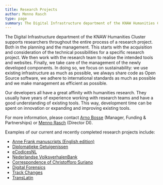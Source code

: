 ```yaml
---
title: Research Projects
author: Menno Rasch
type: page
summary: The Digital Infrastructure department of the KNAW Humanities Cluster supports researchers throughout the entire process of a research project. 
---
```

The Digital Infrastructure department of the KNAW Humanities Cluster supports researchers throughout the entire process of a research project. Both in the planning and the management. This starts with the acquisition and consideration of the technical possibilities for a specific research project. We then work with the research team to realise the intended tools and websites. Finally, we take care of the management of the newly developed components. In doing so, we focus on sustainability: we use existing infrastructure as much as possible, we always share code as Open Source software, we adhere to international standards as much as possible and we make management as efficient as possible.

Our developers all have a great affinity with humanities research. They usually have years of experience working with research teams and have a good understanding of existing tools. This way, development time can be spent on innovation or expanding and improving existing tools.

For more information, please contact [Arno Bosse](mailto:arno.bosse@di.huc.knaw.nl) (Manager, Funding & Partnerships) or [Menno Rasch](mailto:menno.rasch@di.huc.knaw.nl) (Director DI).

Examples of our current and recently completed research projects include:

- [Anne Frank manuscripts (English edition)](https://www.annefrank.org/en/about-us/news-and-press/news/2021/9/28/digitised-manuscripts-available-entirely/)
- [Diplomatieke Getuigenissen](https://www.huygens.knaw.nl/en/projecten/diplomatic-witnesses/)
- [eCodicesNL](https://www.huygens.knaw.nl/en/projecten/ecodicesnl-2/)
- [Nederlandse VolksverhalenBank](https://www.verhalenbank.nl)
- [Correspondence of Christofforo Suriano](https://www.huygens.knaw.nl/en/projecten/correspondence-of-christofforo-suriano/)
- [Digital Forensics](https://www.huygens.knaw.nl/en/projecten/digital-forensics-for-historical-documents-2/)
- [Track Changes](https://www.huygens.knaw.nl/en/projecten/track-changes-2/)
- [TransLatin](https://translatin.nl)
